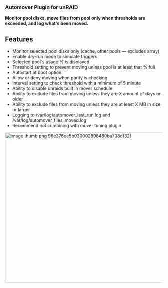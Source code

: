### Automover Plugin for unRAID ###

**Monitor pool disks, move files from pool only when thresholds are exceeded, and log what's been moved.**

## Features ##

- Monitor selected pool disks only (cache, other pools — excludes array)
- Enable dry-run mode to simulate triggers
- Selected pool's usage % is displayed
- Threshold setting to prevent moving unless pool is at least that % full
- Autostart at boot option
- Allow or deny moving when parity is checking
- Interval setting to check threshold with a minimum of 5 minute
- Ability to disable unraids built in mover schedule
- Ability to exclude files from moving unless they are X amount of days or older
- Ability to exclude files from moving unless they are at least X MB in size or larger
- Logging to /var/log/automover_last_run.log and /var/log/automover_files_moved.log
- Recommend not combining with mover tuning plugin

<img width="1000" height="480" alt="image thumb png 96e376ee5b030002898480ba738df32f" src="https://github.com/user-attachments/assets/7642f963-39f5-49b3-8723-c3d26ab073c8" />



